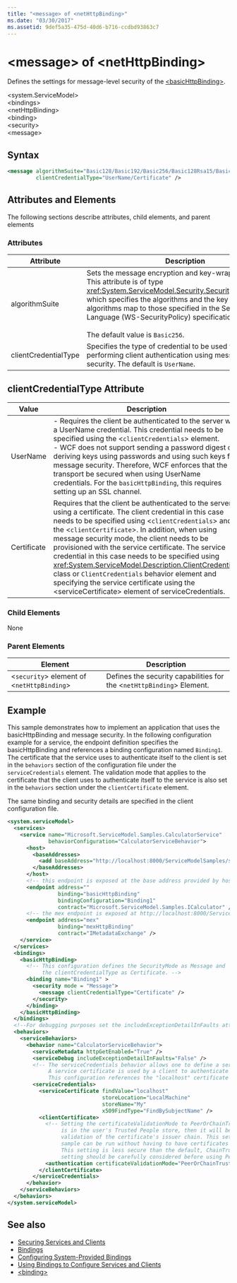 ```yaml
---
title: "<message> of <netHttpBinding>"
ms.date: "03/30/2017"
ms.assetid: 9def5a35-475d-40d6-b716-ccdbd93863c7
---
```

# \<message> of \<netHttpBinding>
Defines the settings for message-level security of the [\<basicHttpBinding>](basichttpbinding.md).  
  
 \<system.ServiceModel>  
\<bindings>  
\<netHttpBinding>  
\<binding>  
\<security>  
\<message>  
  
## Syntax  
  
```xml  
<message algorithmSuite="Basic128/Basic192/Basic256/Basic128Rsa15/Basic256Rsa15/TripleDes/TripleDesRsa15/Basic128Sha256/Basic192Sha256/TripleDesSha256/Basic128Sha256Rsa15/Basic192Sha256Rsa15/Basic256Sha256Rsa15/TripleDesSha256Rsa15"
         clientCredentialType="UserName/Certificate" />
```  
  
## Attributes and Elements  
 The following sections describe attributes, child elements, and parent elements  
  
### Attributes  
  
|Attribute|Description|  
|---------------|-----------------|  
|algorithmSuite|Sets the message encryption and key-wrap algorithms. This attribute is of type <xref:System.ServiceModel.Security.SecurityAlgorithmSuite>, which specifies the algorithms and the key sizes. These algorithms map to those specified in the Security Policy Language (WS-SecurityPolicy) specification.<br /><br /> The default value is `Basic256`.|  
|clientCredentialType|Specifies the type of credential to be used when performing client authentication using message-based security. The default is `UserName`.|  
  
## clientCredentialType Attribute  
  
|Value|Description|  
|-----------|-----------------|  
|UserName|-   Requires the client be authenticated to the server with a UserName credential. This credential needs to be specified using the <`clientCredentials`> element.<br />-   WCF does not support sending a password digest or deriving keys using passwords and using such keys for message security. Therefore, WCF enforces that the transport be secured when using UserName credentials. For the `basicHttpBinding`, this requires setting up an SSL channel.|  
|Certificate|Requires that the client be authenticated to the server using a certificate. The client credential in this case needs to be specified using <`clientCredentials`> and the <`clientCertificate`>. In addition, when using message security mode, the client needs to be provisioned with the service certificate. The service credential in this case needs to be specified using <xref:System.ServiceModel.Description.ClientCredentials> class or `ClientCredentials` behavior element and specifying the service certificate using the \<serviceCertificate> element of serviceCredentials.|  
  
### Child Elements  
 None  
  
### Parent Elements  
  
|Element|Description|  
|-------------|-----------------|  
|<`security`> element of <`netHttpBinding`>|Defines the security capabilities for the <`netHttpBinding`> Element.|  
  
## Example  
 This sample demonstrates how to implement an application that uses the basicHttpBinding and message security. In the following configuration example for a service, the endpoint definition specifies the basicHttpBinding and references a binding configuration named `Binding1`. The certificate that the service uses to authenticate itself to the client is set in the `behaviors` section of the configuration file under the `serviceCredentials` element. The validation mode that applies to the certificate that the client uses to authenticate itself to the service is also set in the `behaviors` section under the `clientCertificate` element.  
  
 The same binding and security details are specified in the client configuration file.  
  
```xml  
<system.serviceModel>
  <services>
    <service name="Microsoft.ServiceModel.Samples.CalculatorService"
             behaviorConfiguration="CalculatorServiceBehavior">
      <host>
        <baseAddresses>
          <add baseAddress="http://localhost:8000/ServiceModelSamples/service" />
        </baseAddresses>
      </host>
      <!-- this endpoint is exposed at the base address provided by host: http://localhost:8000/ServiceModelSamples/service  -->
      <endpoint address=""
                binding="basicHttpBinding"
                bindingConfiguration="Binding1"
                contract="Microsoft.ServiceModel.Samples.ICalculator" />
      <!-- the mex endpoint is exposed at http://localhost:8000/ServiceModelSamples/service/mex -->
      <endpoint address="mex"
                binding="mexHttpBinding"
                contract="IMetadataExchange" />
    </service>
  </services>
  <bindings>
    <basicHttpBinding>
      <!-- This configuration defines the SecurityMode as Message and
           the clientCredentialType as Certificate. -->
      <binding name="Binding1" >
        <security mode = "Message">
          <message clientCredentialType="Certificate" />
        </security>
      </binding>
    </basicHttpBinding>
  </bindings>
  <!--For debugging purposes set the includeExceptionDetailInFaults attribute to true-->
  <behaviors>
    <serviceBehaviors>
      <behavior name="CalculatorServiceBehavior">
        <serviceMetadata httpGetEnabled="True" />
        <serviceDebug includeExceptionDetailInFaults="False" />
        <!-- The serviceCredentials behavior allows one to define a service certificate.
             A service certificate is used by a client to authenticate the service and provide message protection.
             This configuration references the "localhost" certificate installed during the setup instructions. -->
        <serviceCredentials>
          <serviceCertificate findValue="localhost"
                              storeLocation="LocalMachine"
                              storeName="My"
                              x509FindType="FindBySubjectName" />
          <clientCertificate>
            <!-- Setting the certificateValidationMode to PeerOrChainTrust means that if the certificate
                 is in the user's Trusted People store, then it will be trusted without performing a
                 validation of the certificate's issuer chain. This setting is used here for convenience so that the
                 sample can be run without having to have certificates issued by a certification authority (CA).
                 This setting is less secure than the default, ChainTrust. The security implications of this
                 setting should be carefully considered before using PeerOrChainTrust in production code. -->
            <authentication certificateValidationMode="PeerOrChainTrust" />
          </clientCertificate>
        </serviceCredentials>
      </behavior>
    </serviceBehaviors>
  </behaviors>
</system.serviceModel>
```  
  
## See also

- [Securing Services and Clients](../../../wcf/feature-details/securing-services-and-clients.md)
- [Bindings](../../../wcf/bindings.md)
- [Configuring System-Provided Bindings](../../../wcf/feature-details/configuring-system-provided-bindings.md)
- [Using Bindings to Configure Services and Clients](../../../wcf/using-bindings-to-configure-services-and-clients.md)
- [\<binding>](../../../misc/binding.md)
